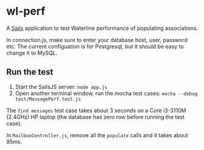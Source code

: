 # wl-perf

A [Sails](http://sailsjs.org) application to test Waterline performance of populating associations.

In connection.js, make sure to enter your database host, user, password etc. The current configuation is for Postgresql, but it should be easy to change it to MySQL.

## Run the test

1. Start the SailsJS server: `node app.js`
2. Open another terminal window, run the mocha test cases: `mocha --debug test/MessagePerf.test.js`

The `find messages` test case takes about 3 seconds on a Core i3-3110M (2.4GHz) HP laptop (the database has zero row before running the test case).

In `MailboxController.js`, remove all the `populate` calls and it takes about 95ms.





